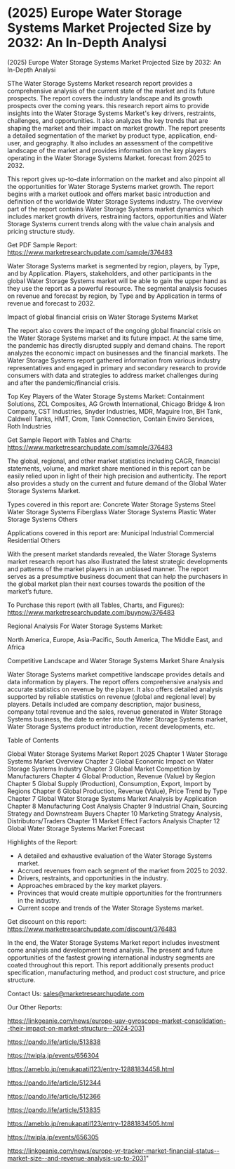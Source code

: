 # (2025) Europe Water Storage Systems Market Projected Size by 2032: An In-Depth Analysi
 (2025) Europe Water Storage Systems Market Projected Size by 2032: An In-Depth Analysi

SThe Water Storage Systems Market research report provides a comprehensive analysis of the current state of the market and its future prospects. The report covers the industry landscape and its growth prospects over the coming years. this research report aims to provide insights into the Water Storage Systems Market's key drivers, restraints, challenges, and opportunities. It also analyzes the key trends that are shaping the market and their impact on market growth. The report presents a detailed segmentation of the market by product type, application, end-user, and geography. It also includes an assessment of the competitive landscape of the market and provides information on the key players operating in the Water Storage Systems Market. forecast from 2025 to 2032.

This report gives up-to-date information on the market and also pinpoint all the opportunities for Water Storage Systems market growth. The report begins with a market outlook and offers market basic introduction and definition of the worldwide Water Storage Systems industry. The overview part of the report contains Water Storage Systems market dynamics which includes market growth drivers, restraining factors, opportunities and Water Storage Systems current trends along with the value chain analysis and pricing structure study.

Get PDF Sample Report: https://www.marketresearchupdate.com/sample/376483

Water Storage Systems market is segmented by region, players, by Type, and by Application. Players, stakeholders, and other participants in the global Water Storage Systems market will be able to gain the upper hand as they use the report as a powerful resource. The segmental analysis focuses on revenue and forecast by region, by Type and by Application in terms of revenue and forecast to 2032.

Impact of global financial crisis on Water Storage Systems Market

The report also covers the impact of the ongoing global financial crisis on the Water Storage Systems market and its future impact. At the same time, the pandemic has directly disrupted supply and demand chains. The report analyzes the economic impact on businesses and the financial markets. The Water Storage Systems report gathered information from various industry representatives and engaged in primary and secondary research to provide consumers with data and strategies to address market challenges during and after the pandemic/financial crisis.

Top Key Players of the Water Storage Systems Market:
Containment Solutions, ZCL Composites, AG Growth International, Chicago Bridge & Iron Company, CST Industries, Snyder Industries, MDR, Maguire Iron, BH Tank, Caldwell Tanks, HMT, Crom, Tank Connection, Contain Enviro Services, Roth Industries


Get Sample Report with Tables and Charts: https://www.marketresearchupdate.com/sample/376483

The global, regional, and other market statistics including CAGR, financial statements, volume, and market share mentioned in this report can be easily relied upon in light of their high precision and authenticity. The report also provides a study on the current and future demand of the Global Water Storage Systems Market.

Types covered in this report are:
Concrete Water Storage Systems
Steel Water Storage Systems
Fiberglass Water Storage Systems
Plastic Water Storage Systems
Others


Applications covered in this report are:
Municipal
Industrial
Commercial
Residential
Others


With the present market standards revealed, the Water Storage Systems market research report has also illustrated the latest strategic developments and patterns of the market players in an unbiased manner. The report serves as a presumptive business document that can help the purchasers in the global market plan their next courses towards the position of the market’s future.

To Purchase this report (with all Tables, Charts, and Figures): https://www.marketresearchupdate.com/buynow/376483

Regional Analysis For Water Storage Systems Market:

North America, Europe, Asia-Pacific, South America, The Middle East, and Africa

Competitive Landscape and Water Storage Systems Market Share Analysis

Water Storage Systems market competitive landscape provides details and data information by players. The report offers comprehensive analysis and accurate statistics on revenue by the player. It also offers detailed analysis supported by reliable statistics on revenue (global and regional level) by players. Details included are company description, major business, company total revenue and the sales, revenue generated in Water Storage Systems business, the date to enter into the Water Storage Systems market, Water Storage Systems product introduction, recent developments, etc.

Table of Contents

Global Water Storage Systems Market Report 2025
Chapter 1 Water Storage Systems Market Overview
Chapter 2 Global Economic Impact on Water Storage Systems Industry
Chapter 3 Global Market Competition by Manufacturers
Chapter 4 Global Production, Revenue (Value) by Region
Chapter 5 Global Supply (Production), Consumption, Export, Import by Regions
Chapter 6 Global Production, Revenue (Value), Price Trend by Type
Chapter 7 Global Water Storage Systems Market Analysis by Application
Chapter 8 Manufacturing Cost Analysis
Chapter 9 Industrial Chain, Sourcing Strategy and Downstream Buyers
Chapter 10 Marketing Strategy Analysis, Distributors/Traders
Chapter 11 Market Effect Factors Analysis
Chapter 12 Global Water Storage Systems Market Forecast

Highlights of the Report:

- A detailed and exhaustive evaluation of the Water Storage Systems market.
- Accrued revenues from each segment of the market from 2025 to 2032.
- Drivers, restraints, and opportunities in the industry.
- Approaches embraced by the key market players.
- Provinces that would create multiple opportunities for the frontrunners in the industry.
- Current scope and trends of the Water Storage Systems market.

Get discount on this report: https://www.marketresearchupdate.com/discount/376483

In the end, the Water Storage Systems Market report includes investment come analysis and development trend analysis. The present and future opportunities of the fastest growing international industry segments are coated throughout this report. This report additionally presents product specification, manufacturing method, and product cost structure, and price structure.

Contact Us:
sales@marketresearchupdate.com

Our Other Reports:

https://linkgeanie.com/news/europe-uav-gyroscope-market-consolidation--their-impact-on-market-structure--2024-2031

https://pando.life/article/513838

https://twipla.jp/events/656304

https://ameblo.jp/renukapatil123/entry-12881834458.html

https://pando.life/article/512344

https://pando.life/article/512366

https://pando.life/article/513835

https://ameblo.jp/renukapatil123/entry-12881834505.html

https://twipla.jp/events/656305

https://linkgeanie.com/news/europe-vr-tracker-market-financial-status--market-size--and-revenue-analysis-up-to-2031"
